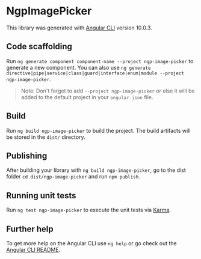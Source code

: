 # NgpImagePicker

This library was generated with [Angular CLI](https://github.com/angular/angular-cli) version 10.0.3.

## Code scaffolding

Run `ng generate component component-name --project ngp-image-picker` to generate a new component. You can also use `ng generate directive|pipe|service|class|guard|interface|enum|module --project ngp-image-picker`.
> Note: Don't forget to add `--project ngp-image-picker` or else it will be added to the default project in your `angular.json` file. 

## Build

Run `ng build ngp-image-picker` to build the project. The build artifacts will be stored in the `dist/` directory.

## Publishing

After building your library with `ng build ngp-image-picker`, go to the dist folder `cd dist/ngp-image-picker` and run `npm publish`.

## Running unit tests

Run `ng test ngp-image-picker` to execute the unit tests via [Karma](https://karma-runner.github.io).

## Further help

To get more help on the Angular CLI use `ng help` or go check out the [Angular CLI README](https://github.com/angular/angular-cli/blob/master/README.md).

